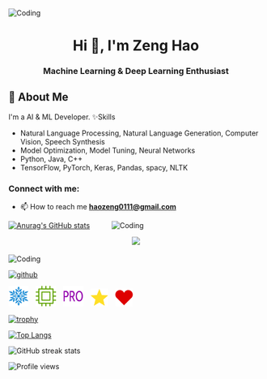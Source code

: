 

<img align="center" alt="Coding"  src="https://swisscognitive.ch/wp-content/uploads/2022/03/Left-Right-Brain-Signals.gif"  alt='github' style="width:1600px; height:500px">

<h1 align="center">Hi 👋, I'm Zeng Hao</h1>
<h3 align="center">Machine Learning & Deep Learning Enthusiast</h3>

## 🚀 About Me
I'm a AI & ML Developer.
✨Skills
- Natural Language Processing, Natural Language Generation, Computer Vision, Speech Synthesis
- Model Optimization, Model Tuning, Neural Networks
- Python, Java, C++
- TensorFlow, PyTorch, Keras, Pandas, spacy, NLTK


<h3 align="left">Connect with me:</h3>
<p align="left">
</p>

- 📫 How to reach me **haozeng0111@gmail.com**

<img align="right" alt="Coding" width="300" src="https://scitechdaily.com/images/DNA-Technology-Concept.gif">

[![Anurag's GitHub stats](https://github-readme-stats.vercel.app/api?username=dragon-rider0111)](https://github.com/anuraghazra/github-readme-stats)


<p align="center">
  <a href="https://skillicons.dev">
    <img src="https://skillicons.dev/icons?i=tensorflow,py,matlab,pytorch,arduino,raspberrypi,aws,gcp,cmake,bots,visualstudio,github,cpp,c" />
  </a>
</p>




<img align="center" alt="Coding" width="1200" src="https://www.analyticsinsight.net/wp-content/uploads/2019/11/radiology-deep-learning.gif">



[<img src='https://cdn.jsdelivr.net/npm/simple-icons@3.0.1/icons/github.svg' alt='github' height='40'>](https://github.com/dragon-rider0111)  

<a href='https://archiveprogram.github.com/'><img src='https://raw.githubusercontent.com/acervenky/animated-github-badges/master/assets/acbadge.gif' width='40' height='40'></a> <a href='https://docs.github.com/en/developers'><img src='https://raw.githubusercontent.com/acervenky/animated-github-badges/master/assets/devbadge.gif' width='40' height='40'></a> <a href='https://github.com/pricing'><img src='https://raw.githubusercontent.com/acervenky/animated-github-badges/master/assets/pro.gif' width='40' height='40'></a> <a href='https://stars.github.com/'><img src='https://raw.githubusercontent.com/acervenky/animated-github-badges/master/assets/starbadge.gif' width='35' height='35'></a> <a href='https://docs.github.com/en/github/supporting-the-open-source-community-with-github-sponsors'><img src='https://raw.githubusercontent.com/acervenky/animated-github-badges/master/assets/sponsorbadge.gif' width='35' height='35'></a> 

[![trophy](https://github-profile-trophy.vercel.app/?username=dragon-rider0111)](https://github.com/ryo-ma/github-profile-trophy)

[![Top Langs](https://github-readme-stats.vercel.app/api/top-langs/?username=dragon-rider0111)](https://github.com/anuraghazra/github-readme-stats)

![GitHub streak stats](https://streak-stats.demolab.com/?user=dragon-rider0111)  

![Profile views](https://gpvc.arturio.dev/dragon-rider0111)  
